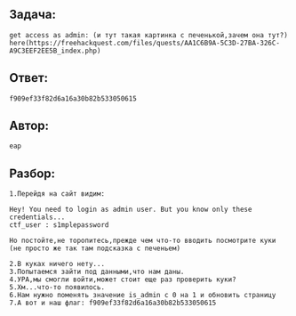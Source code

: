 ## Задача: 
    get access as admin: (и тут такая картинка с печенькой,зачем она тут?)
    here(https://freehackquest.com/files/quests/AA1C6B9A-5C3D-27BA-326C-A9C3EEF2EE5B_index.php)
## Ответ:
    f909ef33f82d6a16a30b82b533050615

## Автор: 
    eap

## Разбор:
    1.Перейдя на сайт видим: 
    
    Hey! You need to login as admin user. But you know only these credentials...
    ctf_user : s1mplepassword
    
    Но постойте,не торопитесь,прежде чем что-то вводить посмотрите куки (не просто же так там подсказка с печеньем)
    
    2.В куках ничего нету...
    3.Попытаемся зайти под данными,что нам даны.
    4.УРА,мы смогли войти,может стоит еще раз проверить куки? 
    5.Хм...что-то появилось. 
    6.Нам нужно поменять значение is_admin с 0 на 1 и обновить страницу
    7.А вот и наш флаг: f909ef33f82d6a16a30b82b533050615

